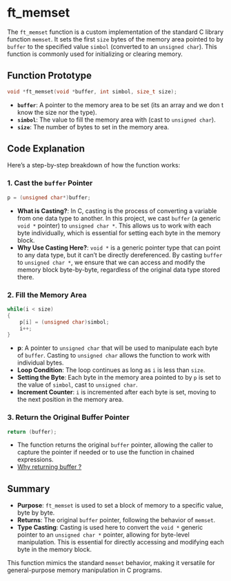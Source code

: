 # ft_memset

The `ft_memset` function is a custom implementation of the standard C library function `memset`. It sets the first `size` bytes of the memory area pointed to by `buffer` to the specified value `simbol` (converted to an `unsigned char`). This function is commonly used for initializing or clearing memory.

## Function Prototype

```c
void *ft_memset(void *buffer, int simbol, size_t size);
```

- **`buffer`**: A pointer to the memory area to be set (its an array and we don t know the size nor the type).
- **`simbol`**: The value to fill the memory area with (cast to `unsigned char`).
- **`size`**: The number of bytes to set in the memory area.

## Code Explanation

Here’s a step-by-step breakdown of how the function works:




### 1. Cast the `buffer` Pointer
```c
p = (unsigned char*)buffer;
```
- **What is Casting?**: In C, casting is the process of converting a variable from one data type to another. In this project, we cast `buffer` (a generic `void *` pointer) to `unsigned char *`. This allows us to work with each byte individually, which is essential for setting each byte in the memory block.
- **Why Use Casting Here?**: `void *` is a generic pointer type that can point to any data type, but it can’t be directly dereferenced. By casting `buffer` to `unsigned char *`, we ensure that we can access and modify the memory block byte-by-byte, regardless of the original data type stored there.

### 2. Fill the Memory Area
```c
while(i < size)
{
    p[i] = (unsigned char)simbol;
    i++;
}
```
- **p**: A pointer to `unsigned char` that will be used to manipulate each byte of `buffer`. Casting to `unsigned char` allows the function to work with individual bytes.
- **Loop Condition**: The loop continues as long as `i` is less than `size`.
- **Setting the Byte**: Each byte in the memory area pointed to by `p` is set to the value of `simbol`, cast to `unsigned char`.
- **Increment Counter**: `i` is incremented after each byte is set, moving to the next position in the memory area.

### 3. Return the Original Buffer Pointer
```c
return (buffer);
```
- The function returns the original `buffer` pointer, allowing the caller to capture the pointer if needed or to use the function in chained expressions.
- [Why returning buffer ?](https://github.com/ReivenIV/42_student.pp/blob/main/1_libft/ft_memset.c/why_returning_buffer.md)
## Summary

- **Purpose**: `ft_memset` is used to set a block of memory to a specific value, byte by byte.
- **Returns**: The original `buffer` pointer, following the behavior of `memset`.
- **Type Casting**: Casting is used here to convert the `void *` generic pointer to an `unsigned char *` pointer, allowing for byte-level manipulation. This is essential for directly accessing and modifying each byte in the memory block.
  
This function mimics the standard `memset` behavior, making it versatile for general-purpose memory manipulation in C programs.
